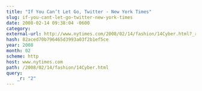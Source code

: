 ```yaml
---
title: "If You Can’t Let Go, Twitter - New York Times"
slug: if-you-cant-let-go-twitter-new-york-times
date: 2008-02-14 09:38:04 -0600
category: 
external-url: http://www.nytimes.com/2008/02/14/fashion/14Cyber.html?_r=2
hash: 82aced70b796465d3993a03f2b1ef5ce
year: 2008
month: 02
scheme: http
host: www.nytimes.com
path: /2008/02/14/fashion/14Cyber.html
query:
    _r: "2"
---
```



